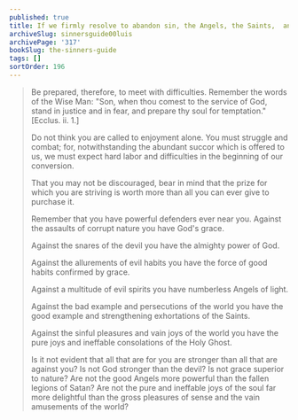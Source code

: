 ```yaml
---
published: true
title: If we firmly resolve to abandon sin, the Angels, the Saints,  and God Himself will be our defense
archiveSlug: sinnersguide00luis
archivePage: '317'
bookSlug: the-sinners-guide
tags: []
sortOrder: 196
---
```


> Be prepared, therefore, to meet with difficulties. Remember the words of the Wise Man: "Son, when thou comest to the service of God, stand in justice and in fear, and prepare thy soul for temptation." [Ecclus. ii. 1.]
>
> Do not think you are called to enjoyment alone. You must struggle and combat; for, notwithstanding the abundant succor which is offered to us, we must expect hard labor and difficulties in the beginning of our conversion.
>
> That you may not be discouraged, bear in mind that the prize for which you are striving is worth more than all you can ever give to purchase it.
>
> Remember that you have powerful defenders ever near you. Against the assaults of corrupt nature you have God's grace.
>
> Against the snares of the devil you have the almighty power of God.
>
> Against the allurements of evil habits you have the force of good habits confirmed by grace.
>
> Against a multitude of evil spirits you have numberless Angels of light.
>
> Against the bad example and persecutions of the world you have the good example and strengthening exhortations of the Saints.
>
> Against the sinful pleasures and vain joys of the world you have the pure joys and ineffable consolations of the Holy Ghost.
>
> Is it not evident that all that are for you are stronger than all that are against you? Is not God stronger than the devil? Is not grace superior to nature? Are not the good Angels more powerful than the fallen legions of Satan? Are not the pure and ineffable joys of the soul far more delightful than the gross pleasures of sense and the vain amusements of the world?
